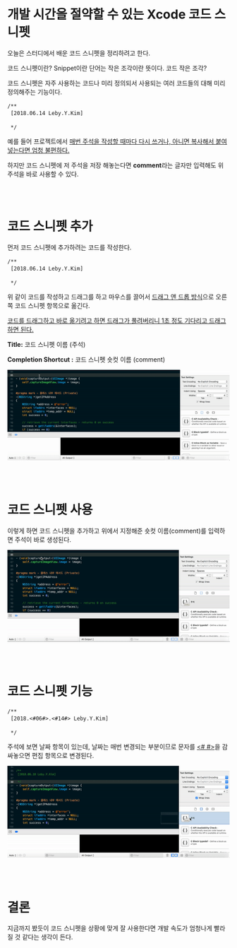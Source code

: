 # 개발 시간을 절약할 수 있는 Xcode 코드 스니펫

오늘은 스터디에서 배운 코드 스니펫을 정리하려고 한다.

코드 스니펫이란? Snippet이란 단어는 작은 조각이란 뜻이다. 코드 작은 조각?

코드 스니펫은 자주 사용하는 코드나 미리 정의되서 사용되는 여러 코드들의 대해 미리 정의해주는 기능이다.

~~~~06.
/**
 [2018.06.14 Leby.Y.Kim]
 
 */
~~~~

예를 들어 프로젝트에서 <u>매번 주석을 작성할 때마다 다시 쓰거나, 아니면 복사해서 붙여넣는다면 엄청 불편하다.</u>

하지만 코드 스니펫에 저 주석을 저장 해놓는다면 **comment**라는 글자만 입력해도 위 주석을 바로 사용할 수 있다.

<br />

<br />

# 코드 스니펫 추가

먼저 코드 스니펫에 추가하려는 코드를 작성한다.

~~~~objc
/**
 [2018.06.14 Leby.Y.Kim]
 
 */
~~~~

위 같이 코드를 작성하고 드래그를 하고 마우스를 끌어서 <u>드래그 앤 드롭 방식</u>으로 오른쪽 코드 스니펫 항목으로 옮긴다.

<u>코드를 드래그하고 바로 옮기려고 하면 드래그가 풀려버리니 1초 정도 기다리고 드래그하면 된다.</u>

**Title:** 코드 스니펫 이름 (주석)

**Completion Shortcut :** 코드 스니펫 숏컷 이름 (comment)

![CodeSnippet-1](../Resource/CodeSnippet-1.gif)

<br />

<br />

# 코드 스니펫 사용

이렇게 하면 코드 스니펫을 추가하고 위에서 지정해준 숏컷 이름(comment)를 입력하면 주석이 바로 생성된다.

![CodeSnippet-2](../Resource/CodeSnippet-2.gif)

<br />

<br />

# 코드 스니펫 기능

~~~objc
/**
 [2018.<#06#>.<#14#> Leby.Y.Kim]
 
 */
~~~

주석에 보면 날짜 항목이 있는데, 날짜는 매번 변경되는 부분이므로 문자를 <u><# #></u>을 감싸놓으면 편집 항목으로 변경된다.

![CodeSnippet-3](../Resource/CodeSnippet-3.gif)

<br />

<br />

# 결론

지금까지 봤듯이 코드 스니펫을 상황에 맞게 잘 사용한다면 개발 속도가 엄청나게 빨라질 것 같다는 생각이 든다.